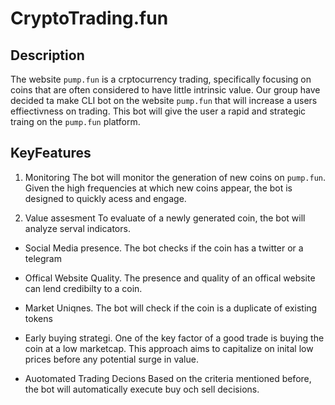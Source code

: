 # CryptoTrading.fun

## Description
The website `pump.fun` is a crptocurrency trading, specifically focusing on coins that are often considered to have little intrinsic value. 
Our group have decided ta make CLI bot on the website `pump.fun` that will increase a users effiectivness on trading. This bot will give the user a rapid and strategic traing on the `pump.fun` platform. 

## KeyFeatures

1. Monitoring
The bot will monitor the generation of new coins on `pump.fun`. Given the high frequencies at which new coins appear, the bot is designed to quickly acess and engage.

2. Value assesment
To evaluate of a newly generated coin, the bot will analyze serval indicators. 

* Social Media presence. 
The bot checks if the coin has a twitter or a telegram

*  Offical Website Quality. 
The presence and quality of an offical website can lend credibilty to a coin. 

* Market Uniqnes.
The bot will check if the coin is a duplicate of existing tokens

* Early buying strategi.
One of the key factor of a good trade is buying the coin at a low marketcap. This approach aims to capitalize on inital low prices before any potential surge in value. 

* Auotomated Trading Decions
Based on the criteria mentioned before, the bot will automatically execute buy och sell decisions. 





